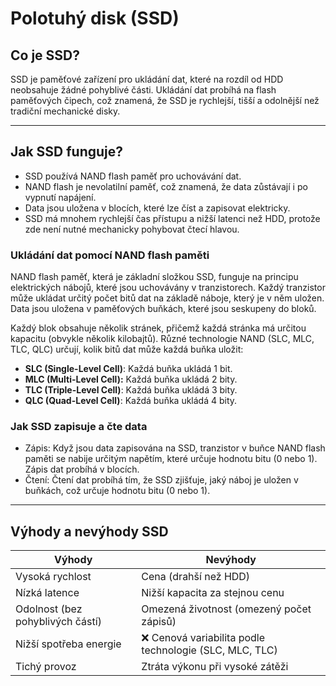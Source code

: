 # Polotuhý disk (SSD)

## Co je SSD?
SSD je paměťové zařízení pro ukládání dat, které na rozdíl od HDD neobsahuje žádné pohyblivé části. Ukládání dat probíhá na flash paměťových čipech, což znamená, že SSD je rychlejší, tišší a odolnější než tradiční mechanické disky.
****

## Jak SSD funguje?

- SSD používá NAND flash paměť pro uchovávání dat.
- NAND flash je nevolatilní paměť, což znamená, že data zůstávají i po vypnutí napájení.
- Data jsou uložena v blocích, které lze číst a zapisovat elektricky.
- SSD má mnohem rychlejší čas přístupu a nižší latenci než HDD, protože zde není nutné mechanicky pohybovat čtecí hlavou.


###  Ukládání dat pomocí NAND flash paměti

NAND flash paměť, která je základní složkou SSD, funguje na principu elektrických nábojů, které jsou uchovávány v tranzistorech. Každý tranzistor může ukládat určitý počet bitů dat na základě náboje, který je v něm uložen. Data jsou uložena v paměťových buňkách, které jsou seskupeny do bloků.

Každý blok obsahuje několik stránek, přičemž každá stránka má určitou kapacitu (obvykle několik kilobajtů). Různé technologie NAND (SLC, MLC, TLC, QLC) určují, kolik bitů dat může každá buňka uložit:

- **SLC (Single-Level Cell)**: Každá buňka ukládá 1 bit.
- **MLC (Multi-Level Cell):** Každá buňka ukládá 2 bity.
- **TLC (Triple-Level Cell)**: Každá buňka ukládá 3 bity.
- **QLC (Quad-Level Cell)**: Každá buňka ukládá 4 bity.

### Jak SSD zapisuje a čte data

- Zápis: Když jsou data zapisována na SSD, tranzistor v buňce NAND flash paměti se nabije určitým napětím, které určuje hodnotu bitu (0 nebo 1). Zápis dat probíhá v blocích.
- Čtení: Čtení dat probíhá tím, že SSD zjišťuje, jaký náboj je uložen v buňkách, což určuje hodnotu bitu (0 nebo 1).

****

## Výhody a nevýhody SSD

| Výhody         | Nevýhody                                                |
|------------------|------------------------------------------------------|
| Vysoká rychlost         | Cena (drahší než HDD)                 |
| Nízká latence        | Nižší kapacita za stejnou cenu                                    |
| Odolnost (bez pohyblivých částí) | Omezená životnost (omezený počet zápisů)                        |
| Nižší spotřeba energie           | ❌ Cenová variabilita podle technologie (SLC, MLC, TLC)                  |
| Tichý provoz    | Ztráta výkonu při vysoké zátěži |